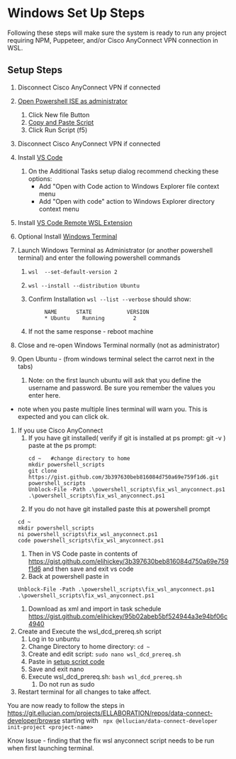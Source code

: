 Windows Set Up Steps
====================
Following these steps will make sure the system is ready to run any project requiring NPM, Puppeteer, and/or Cisco AnyConnect VPN connection in WSL.

Setup Steps
----------------
1. Disconnect Cisco AnyConnect VPN if connected
1. [Open Powershell ISE as administrator](https://github.com/elihickey/wsl_setup/blob/main/docs/screenShots.md#opening-powershell-ise-as-administrator)
    1. Click New file Button
    1. [Copy and Paste Script](https://github.com/elihickey/wsl_setup/blob/main/installer.ps1)
    1. Click Run Script (f5)


1. Disconnect Cisco AnyConnect VPN if connected
1. Install [VS Code](https://code.visualstudio.com/download)
    1. On the Additional Tasks setup dialog recommend checking these options:
        - Add "Open with Code action to Windows Explorer file context menu
        - Add "Open with code" action to Windows Explorer directory context menu
1. Install [VS Code Remote WSL Extension](https://marketplace.visualstudio.com/items?itemName=ms-vscode-remote.remote-wsl)
1. Optional Install [Windows Terminal](https://docs.microsoft.com/en-us/windows/terminal/install)
1. Launch Windows Terminal as Administrator (or another powershell terminal) and enter the following powershell commands
    1. `wsl  --set-default-version 2`
    1. `wsl --install --distribution Ubuntu`
    1. Confirm Installation `wsl --list --verbose` should show:
            
                NAME      STATE           VERSION
                * Ubuntu    Running         2
   1. If not the same response - reboot machine
1. Close and re-open Windows Terminal normally (not as administrator)           
1. Open Ubuntu - (from windows terminal select the carrot next in the tabs)
    1. Note: on the first launch ubuntu will ask that you define the username and password.  Be sure you remember the values you enter here.
* note when you paste multiple lines terminal will warn you. This is expected and you can click ok.
1. If you use Cisco AnyConnect
    1.  If you have git installed( verify if git is installed at ps prompt: git -v ) paste at the ps prompt:
        ```
        cd ~   #change directory to home
        mkdir powershell_scripts 
        git clone https://gist.github.com/3b397630beb816084d750a69e759f1d6.git powershell_scripts
        Unblock-File -Path .\powershell_scripts\fix_wsl_anyconnect.ps1
        .\powershell_scripts\fix_wsl_anyconnect.ps1
        ```
    1. If you do not have git installed paste this at powershell prompt
	```
	cd ~   
	mkdir powershell_scripts 
	ni powershell_scripts\fix_wsl_anyconnect.ps1  
	code powershell_scripts\fix_wsl_anyconnect.ps1 
	```
    1. Then in VS Code paste in contents of https://gist.github.com/elihickey/3b397630beb816084d750a69e759f1d6 and then save and exit vs code
    1. Back at powershell paste in
	```
	Unblock-File -Path .\powershell_scripts\fix_wsl_anyconnect.ps1
	.\powershell_scripts\fix_wsl_anyconnect.ps1
	```
   1. Download as xml and import in task schedule https://gist.github.com/elihickey/95b02abeb5bf524944a3e94bf06c4940
4. Create and Execute the wsl_dcd_prereq.sh script
    1. Log in to unbuntu
    1. Change Directory to home directory: `cd ~` 
    1. Create and edit script: `sudo nano wsl_dcd_prereq.sh`
    1. Paste in [setup script code](https://gist.github.com/elihickey/3e10e713726d4786738536abed79d7d5)
    1. Save and exit nano
    1. Execute wsl_dcd_prereq.sh: `bash wsl_dcd_prereq.sh`
        1. Do not run as sudo 
5. Restart terminal for all changes to take affect.

You are now ready to follow the steps in https://git.ellucian.com/projects/ELLABORATION/repos/data-connect-developer/browse  starting with
` npx @ellucian/data-connect-developer init-project <project-name>`

Know Issue - finding that the fix wsl anyconnect script needs to be run when first launching terminal.
